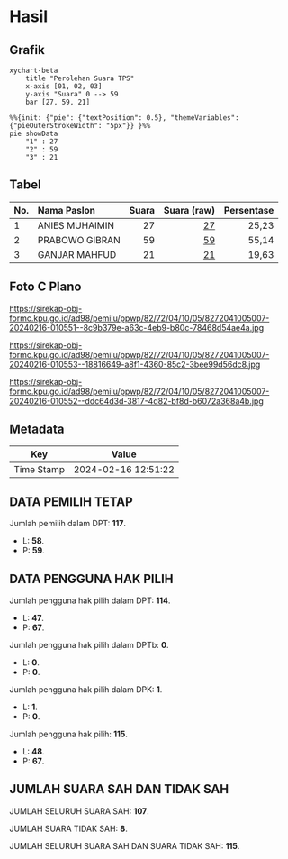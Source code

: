 # Hasil

## Grafik

```mermaid
xychart-beta
    title "Perolehan Suara TPS"
    x-axis [01, 02, 03]
    y-axis "Suara" 0 --> 59
    bar [27, 59, 21]
```

```mermaid
%%{init: {"pie": {"textPosition": 0.5}, "themeVariables": {"pieOuterStrokeWidth": "5px"}} }%%
pie showData
    "1" : 27
    "2" : 59
    "3" : 21
```

## Tabel

| No. | Nama Paslon    | Suara | Suara (raw) | Persentase |
|:--- |:-------------- | -----:| -----------:| ----------:|
| 1   | ANIES MUHAIMIN | 27    | [27][p-1]   | 25,23      |
| 2   | PRABOWO GIBRAN | 59    | [59][p-2]   | 55,14      |
| 3   | GANJAR MAHFUD  | 21    | [21][p-3]   | 19,63      |


[p-1]: https://github.com/gigit-pemilu/pemilu-2024-82-maluku-utara/blob/main/pilpres/hitung-suara/sub/82-maluku-utara/sub/72-kota-tidore-kepulauan/sub/04-tidore-selatan/sub/1005-gurabati/sub/007-tps/sub/paslon-1.txt
[p-2]: https://github.com/gigit-pemilu/pemilu-2024-82-maluku-utara/blob/main/pilpres/hitung-suara/sub/82-maluku-utara/sub/72-kota-tidore-kepulauan/sub/04-tidore-selatan/sub/1005-gurabati/sub/007-tps/sub/paslon-2.txt
[p-3]: https://github.com/gigit-pemilu/pemilu-2024-82-maluku-utara/blob/main/pilpres/hitung-suara/sub/82-maluku-utara/sub/72-kota-tidore-kepulauan/sub/04-tidore-selatan/sub/1005-gurabati/sub/007-tps/sub/paslon-3.txt

## Foto C Plano

https://sirekap-obj-formc.kpu.go.id/ad98/pemilu/ppwp/82/72/04/10/05/8272041005007-20240216-010551--8c9b379e-a63c-4eb9-b80c-78468d54ae4a.jpg

https://sirekap-obj-formc.kpu.go.id/ad98/pemilu/ppwp/82/72/04/10/05/8272041005007-20240216-010553--18816649-a8f1-4360-85c2-3bee99d56dc8.jpg

https://sirekap-obj-formc.kpu.go.id/ad98/pemilu/ppwp/82/72/04/10/05/8272041005007-20240216-010552--ddc64d3d-3817-4d82-bf8d-b6072a368a4b.jpg


## Metadata

| Key        | Value               |
| ---------- | ------------------- |
| Time Stamp | 2024-02-16 12:51:22 |


## DATA PEMILIH TETAP

Jumlah pemilih dalam DPT: **117**.
 * L: **58**.
 * P: **59**.

## DATA PENGGUNA HAK PILIH

Jumlah pengguna hak pilih dalam DPT: **114**.
 * L: **47**.
 * P: **67**.

Jumlah pengguna hak pilih dalam DPTb: **0**.
 * L: **0**.
 * P: **0**.

Jumlah pengguna hak pilih dalam DPK: **1**.
 * L: **1**.
 * P: **0**.

Jumlah pengguna hak pilih: **115**.
 * L: **48**.
 * P: **67**.

## JUMLAH SUARA SAH DAN TIDAK SAH

JUMLAH SELURUH SUARA SAH: **107**.

JUMLAH SUARA TIDAK SAH: **8**.

JUMLAH SELURUH SUARA SAH DAN SUARA TIDAK SAH: **115**.


